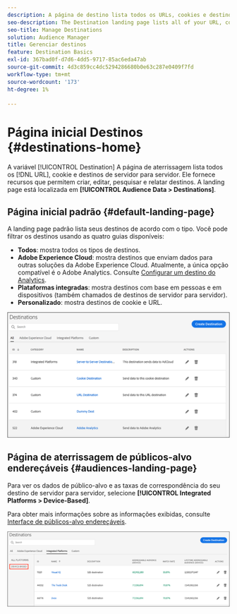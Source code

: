 ```yaml
---
description: A página de destino lista todos os URLs, cookies e destinos de servidor para servidor. Ele fornece recursos que permitem criar, editar, pesquisar e relatar destinos. A landing page está localizada em Dados de público-alvo > Destinos.
seo-description: The Destination landing page lists all of your URL, cookie, and server-to-server destinations. It provides features that let you create, edit, search for, and report on destinations. The landing page is located in Audience Data > Destinations.
seo-title: Manage Destinations
solution: Audience Manager
title: Gerenciar destinos
feature: Destination Basics
exl-id: 367bad0f-d7d6-4dd5-9717-85ac6eda47ab
source-git-commit: 4d3c859cc4dc5294286680b0e63c287e0409f7fd
workflow-type: tm+mt
source-wordcount: '173'
ht-degree: 1%

---
```


# Página inicial Destinos {#destinations-home}

A variável [!UICONTROL Destination] A página de aterrissagem lista todos os [!DNL URL], cookie e destinos de servidor para servidor. Ele fornece recursos que permitem criar, editar, pesquisar e relatar destinos. A landing page está localizada em **[!UICONTROL Audience Data > Destinations]**.

## Página inicial padrão {#default-landing-page}

<!-- destinations-home.xml -->

A landing page padrão lista seus destinos de acordo com o tipo. Você pode filtrar os destinos usando as quatro guias disponíveis:

* **Todos**: mostra todos os tipos de destinos.
* **Adobe Experience Cloud**: mostra destinos que enviam dados para outras soluções da Adobe Experience Cloud. Atualmente, a única opção compatível é o Adobe Analytics. Consulte [Configurar um destino do Analytics](/help/using/features/destinations/create-analytics-destination.md).
* **Plataformas integradas**: mostra destinos com base em pessoas e em dispositivos (também chamados de destinos de servidor para servidor).
* **Personalizado**: mostra destinos de cookie e URL.


![](assets/destinations-landing.png)

## Página de aterrissagem de públicos-alvo endereçáveis {#audiences-landing-page}

Para ver os dados de público-alvo e as taxas de correspondência do seu destino de servidor para servidor, selecione **[!UICONTROL Integrated Platforms > Device-Based]**.

Para obter mais informações sobre as informações exibidas, consulte [Interface de públicos-alvo endereçáveis](/help/using/features/addressable-audiences.md#addressable-audience-interface).

![](/help/using/features/assets/addressable-audiences-landing.png)

